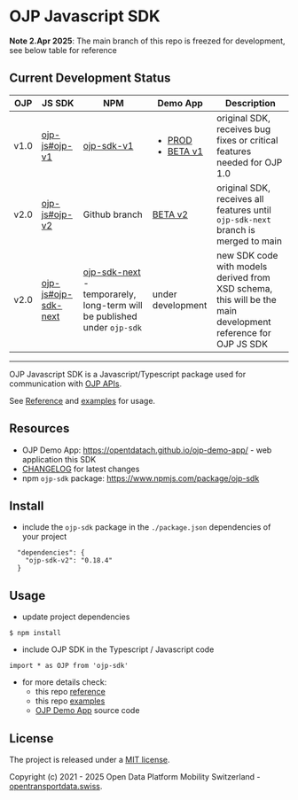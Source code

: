 # OJP Javascript SDK

**Note 2.Apr 2025**: The main branch of this repo is freezed for development, see below table for reference

## Current Development Status

| OJP | JS SDK | NPM | Demo App | Description |
|-|-|-|-|-|
| v1.0 | [ojp-js#ojp-v1](https://github.com/openTdataCH/ojp-js/tree/feature/ojp-v1) | [ojp-sdk-v1](https://www.npmjs.com/package/ojp-sdk-v1) | <ul><li>[PROD](https://opentdatach.github.io/ojp-demo-app/search)</li><li>[BETA v1](https://tools.odpch.ch/beta-ojp-demo/search)</ul> | original SDK, receives bug fixes or critical features needed for OJP 1.0  |
| v2.0 | [ojp-js#ojp-v2](https://github.com/openTdataCH/ojp-js/tree/feature/ojp-v2) | Github branch | [BETA v2](https://tools.odpch.ch/ojp-demo-v2/search) | original SDK, receives all features until `ojp-sdk-next` branch is merged to main |
| v2.0 | [ojp-js#ojp-sdk-next](https://github.com/openTdataCH/ojp-js/tree/feature/ojp-sdk-next) | [ojp-sdk-next](https://www.npmjs.com/package/ojp-sdk-next) - temporarely, long-term will be published under `ojp-sdk` | under development | new SDK code with models derived from XSD schema, this will be the main development reference for OJP JS SDK |

----

OJP Javascript SDK is a Javascript/Typescript package used for communication with [OJP APIs](https://opentransportdata.swiss/en/cookbook/open-journey-planner-ojp/).

See [Reference](./docs/reference.md) and [examples](./examples/) for usage.

## Resources

- OJP Demo App: https://opentdatach.github.io/ojp-demo-app/ - web application this SDK
- [CHANGELOG](./CHANGELOG.md) for latest changes
- npm `ojp-sdk` package: https://www.npmjs.com/package/ojp-sdk

## Install

- include the `ojp-sdk` package in the `./package.json` dependencies of your project 
```
  "dependencies": {
    "ojp-sdk-v2": "0.18.4"
  }
```

## Usage

- update project dependencies
```
$ npm install
```

- include OJP SDK in the Typescript / Javascript code
```
import * as OJP from 'ojp-sdk'
```

- for more details check:
  - this repo [reference](./docs/reference.md)
  - this repo [examples](./examples/)
  - [OJP Demo App](https://github.com/openTdataCH/ojp-demo-app-src) source code

## License

The project is released under a [MIT license](./LICENSE).

Copyright (c) 2021 - 2025 Open Data Platform Mobility Switzerland - [opentransportdata.swiss](https://opentransportdata.swiss/en/).
